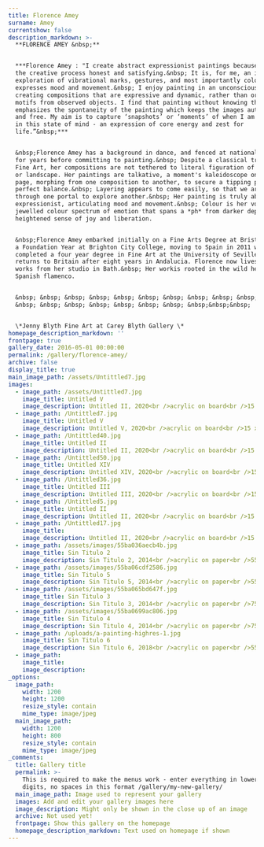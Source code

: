 ```yaml
---
title: Florence Amey
surname: Amey
currentshow: false
description_markdown: >-
  **FLORENCE AMEY &nbsp;**


  ***Florence Amey : "I create abstract expressionist paintings because I find
  the creative process honest and satisfying.&nbsp; It is, for me, an intuitive
  exploration of vibrational marks, gestures, and most importantly colour, that
  expresses mood and movement.&nbsp; I enjoy painting in an unconscious way
  creating compositions that are expressive and dynamic, rather than originating
  motifs from observed objects. I find that painting without knowing the outcome
  emphasizes the spontaneity of the painting which keeps the images authentic
  and free. My aim is to capture ‘snapshots’ or ‘moments’ of when I am painting
  in this state of mind - an expression of core energy and zest for
  life.”&nbsp;***


  &nbsp;Florence Amey has a background in dance, and fenced at national level
  for years before committing to painting.&nbsp; Despite a classical training in
  Fine Art, her compositions are not tethered to literal figuration of objects
  or landscape. Her paintings are talkative, a moment's kaleidoscope on the
  page, morphing from one composition to another, to secure a tipping point of
  perfect balance.&nbsp; Layering appears to come easily, so that we are drawn
  through one portal to explore another.&nbsp; Her painting is truly abstract
  expressionist, articulating mood and movement.&nbsp; Colour is her voice - a
  jewelled colour spectrum of emotion that spans a *ph* from darker depths to a
  heightened sense of joy and liberation.


  &nbsp;Florence Amey embarked initially on a Fine Arts Degree at Bristol after
  a Foundation Year at Brighton City College, moving to Spain in 2011 where she
  completed a four year degree in Fine Art at the University of Seville. She
  returns to Britain after eight years in Andalucia. Florence now lives and
  works from her studio in Bath.&nbsp; Her workis rooted in the wild heart of
  Spanish flamenco.


  &nbsp; &nbsp; &nbsp; &nbsp; &nbsp; &nbsp; &nbsp; &nbsp; &nbsp; &nbsp; &nbsp;
  &nbsp; &nbsp; &nbsp; &nbsp; &nbsp; &nbsp; &nbsp; &nbsp;&nbsp;&nbsp;


  \*Jenny Blyth Fine Art at Carey Blyth Gallery \*
homepage_description_markdown: ''
frontpage: true
gallery_date: 2016-05-01 00:00:00
permalink: /gallery/florence-amey/
archive: false
display_title: true
main_image_path: /assets/Untittled7.jpg
images:
  - image_path: /assets/Untittled7.jpg
    image_title: Untitled V
    image_description: Untitled II, 2020<br />acrylic on board<br />15 x 21 cm<br/>£245
  - image_path: /Untittled7.jpg
    image_title: Untitled V
    image_description: Untitled V, 2020<br />acrylic on board<br />15 x 21 cm<br/>£245
  - image_path: /Untittled40.jpg
    image_title: Untitled II
    image_description: Untitled II, 2020<br />acrylic on board<br />15 x 21 cm<br/>£245
  - image_path: /Untittled50.jpg
    image_title: Untitled XIV
    image_description: Untitled XIV, 2020<br />acrylic on board<br />15 x 21 cm<br/>£245
  - image_path: /Untittled36.jpg
    image_title: Untitled III
    image_description: Untitled III, 2020<br />acrylic on board<br />15 x 21 cm<br/>£245
  - image_path: /Untittled5.jpg
    image_title: Untitled II
    image_description: Untitled II, 2020<br />acrylic on board<br />15 x 21 cm<br/>£245
  - image_path: /Untittled17.jpg
    image_title:
    image_description: Untitled II, 2020<br />acrylic on board<br />15 x 21 cm<br/>£245
  - image_path: /assets/images/55ba036aecb4b.jpg
    image_title: Sin Titulo 2
    image_description: Sin Titulo 2, 2014<br />acrylic on paper<br />55 x 75 cm
  - image_path: /assets/images/55ba06cdf2586.jpg
    image_title: Sin Titulo 5
    image_description: Sin Titulo 5, 2014<br />acrylic on paper<br />55 x 75 cm
  - image_path: /assets/images/55ba065bd647f.jpg
    image_title: Sin Titulo 3
    image_description: Sin Titulo 3, 2014<br />acrylic on paper<br />75 x 55 cm
  - image_path: /assets/images/55ba0699ac806.jpg
    image_title: Sin Titulo 4
    image_description: Sin Titulo 4, 2014<br />acrylic on paper<br />75 x 55 cm
  - image_path: /uploads/a-painting-highres-1.jpg
    image_title: Sin Titulo 6
    image_description: Sin Titulo 6, 2018<br />acrylic on paper<br />55 x 75 cm
  - image_path:
    image_title:
    image_description:
_options:
  image_path:
    width: 1200
    height: 1200
    resize_style: contain
    mime_type: image/jpeg
  main_image_path:
    width: 1200
    height: 800
    resize_style: contain
    mime_type: image/jpeg
_comments:
  title: Gallery title
  permalink: >-
    This is required to make the menus work - enter everything in lower case, no
    digits, no spaces in this format /gallery/my-new-gallery/
  main_image_path: Image used to represent your gallery
  images: Add and edit your gallery images here
  image_description: Might only be shown in the close up of an image
  archive: Not used yet!
  frontpage: Show this gallery on the homepage
  homepage_description_markdown: Text used on homepage if shown
---
```

